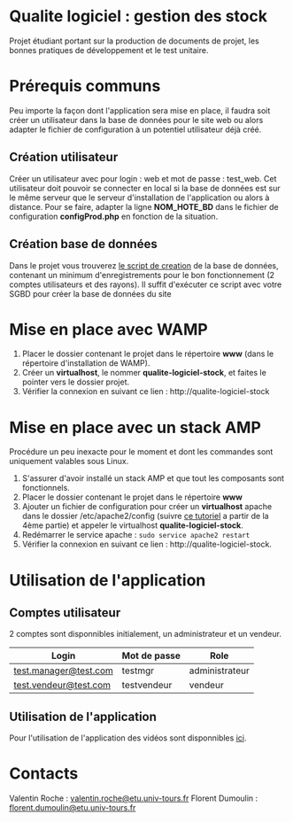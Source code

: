 # Qualite logiciel : gestion des stock
Projet étudiant portant sur la production de documents de projet, les bonnes pratiques de développement et le test unitaire.

# Prérequis communs
Peu importe la façon dont l'application sera mise en place, il faudra soit créer un utilisateur dans la base de données pour le site web ou alors adapter le fichier de configuration à un potentiel utilisateur déjà créé.
## Création utilisateur
Créer un utilisateur avec pour login : web et mot de passe : test_web. 
Cet utilisateur doit pouvoir se connecter en local si la base de données est sur le même serveur que le serveur d'installation de l'application ou alors à distance. 
Pour se faire, adapter la ligne **NOM_HOTE_BD** dans le fichier de configuration **configProd.php** en fonction de la situation.

## Création base de données
Dans le projet vous trouverez [le script de creation](https://github.com/valentin-roche/qualite_logiciel_stock/blob/master/resources/decathlux.sql) de la base de données, contenant un minimum d'enregistrements pour le bon fonctionnement (2 comptes utilisateurs et des rayons). Il suffit d'exécuter ce script avec votre SGBD pour créer la base de données du site

# Mise en place avec WAMP
1) Placer le dossier contenant le projet dans le répertoire **www** (dans le répertoire d'installation de WAMP).
2) Créer un **virtualhost**, le nommer **qualite-logiciel-stock**, et faites le pointer vers le dossier projet.
3) Vérifier la connexion en suivant ce lien : http://qualite-logiciel-stock

# Mise en place avec un stack AMP
Procédure un peu inexacte pour le moment et dont les commandes sont uniquement valables sous Linux.
1) S'assurer d'avoir installé un stack AMP et que tout les composants sont fonctionnels.
2) Placer le dossier contenant le projet dans le répertoire **www**
3) Ajouter un fichier de configuration pour créer un **virtualhost** apache dans le dossier /etc/apache2/config (suivre [ce tutoriel](https://www.ostechnix.com/configure-apache-virtual-hosts-ubuntu-part-1/) a partir de la 4ème partie) et appeler le virtualhost **qualite-logiciel-stock**. 
5) Redémarrer le service apache :
`sudo service apache2 restart`
6) Vérifier la connexion en suivant ce lien : http://qualite-logiciel-stock.

# Utilisation de l'application
## Comptes utilisateur
2 comptes sont disponnibles initialement, un administrateur et un vendeur.

| Login                 | Mot de passe | Role           |
|-----------------------|--------------|----------------|
| test.manager@test.com | testmgr      | administrateur |
| test.vendeur@test.com | testvendeur  | vendeur        |

## Utilisation de l'application
Pour l'utilisation de l'application des vidéos sont disponnibles [ici](ressources/videos).

# Contacts
Valentin Roche : valentin.roche@etu.univ-tours.fr
Florent Dumoulin : florent.dumoulin@etu.univ-tours.fr
